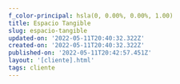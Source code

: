 ```yaml
---
f_color-principal: hsla(0, 0.00%, 0.00%, 1.00)
title: Espacio Tangible
slug: espacio-tangible
updated-on: '2022-05-11T20:40:32.322Z'
created-on: '2022-05-11T20:40:32.322Z'
published-on: '2022-05-11T20:42:57.451Z'
layout: '[cliente].html'
tags: cliente
---
```



